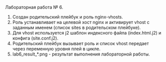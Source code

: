 Лабораторная работа № 6.

1. Создан родительский плейбук и роль nginx-vhosts.
2. Роль устанавливает на целевой хост nginx и активирует vhost c заданным именем (список sites в родительском плейбуке).
3. Для vhost используется j2 шаблон индексного файла (index.html.j2) и конфига (site.conf.j2).
4. Родительский плейбук вызывает роль и список vhost передает через переменную уровня плей в цикле.
5. lab6_result_*.png - результат выполнения лабораторной работы.
